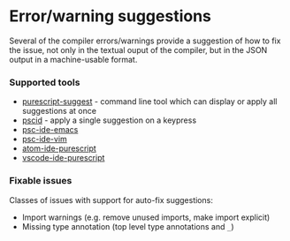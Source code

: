 # Error/warning suggestions

Several of the compiler errors/warnings provide a suggestion of how to fix the issue, not only in the textual
ouput of the compiler, but in the JSON output in a machine-usable format.

### Supported tools

* [purescript-suggest](https://github.com/nwolverson/purescript-suggest) - command line tool which can display or apply all suggestions at once
* [pscid](https://github.com/kRITZCREEK/pscid#suggestions) - apply a single suggestion on a keypress
* [psc-ide-emacs](https://github.com/epost/psc-ide-emacs#insert-suggestion-from-error-c-c-m-s)
* [psc-ide-vim](https://github.com/FrigoEU/psc-ide-vim/blob/master/doc/psc-ide-vim.txt#L61)
* [atom-ide-purescript](https://github.com/nwolverson/atom-ide-purescript#error-suggestions--quick-fix)
* [vscode-ide-purescript](https://github.com/nwolverson/vscode-ide-purescript)

### Fixable issues

Classes of issues with support for auto-fix suggestions:

* Import warnings (e.g. remove unused imports, make import explicit)
* Missing type annotation (top level type annotations and `_`)